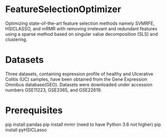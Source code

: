 # FeatureSelectionOptimizer
Optimizing state-of-the-art feature selection methods namely SVMRFE, HSICLASSO, and mRMR with removing irrelevant and redundant features using a sparse method based on singular value decomposition (SLS) and clustering. 

# Datasets
Three datasets, containing expression profile of healthy and Ulcerative Colitis (UC) samples, have been obtained from the Gene Expression Omnibus database(GEO). Datasets were downloaded under accession numbers GSE11223, GSE3365, and GSE22619.

# Prerequisites
pip install pandas
pip install mrmr (need to have Python 3.6 not higher)
pip install pyHSICLasso
